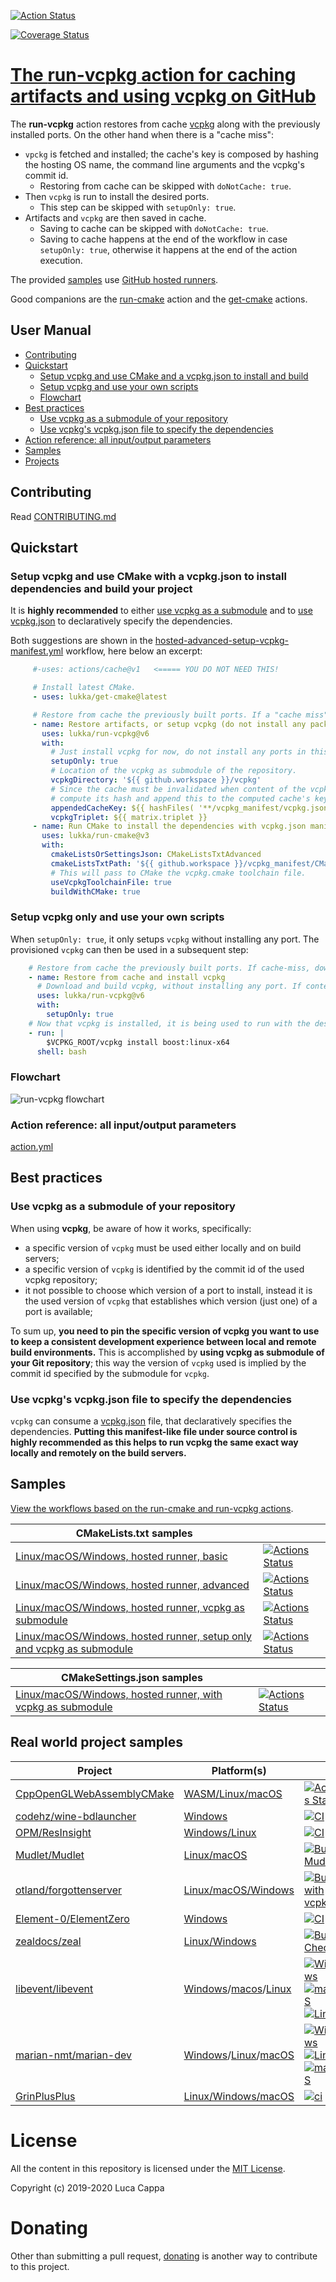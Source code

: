 [![Action Status](https://github.com/lukka/run-vcpkg/workflows/build-test/badge.svg)](https://github.com/lukka/run-vcpkg/actions)

[![Coverage Status](https://coveralls.io/repos/github/lukka/run-vcpkg/badge.svg?branch=main)](https://coveralls.io/github/lukka/run-vcpkg?branch=main)

# [The **run-vcpkg** action for caching artifacts and using vcpkg on GitHub](https://github.com/marketplace/actions/run-vcpkg)

The **run-vcpkg** action restores from cache [vcpkg](https://github.com/microsoft/vcpkg) along with the previously installed ports. On the other hand when there is a "cache miss":
 - `vpckg` is fetched and installed; the cache's key is composed by hashing the hosting OS name, the command line arguments and the vcpkg's commit id.
    - Restoring from cache can be skipped with `doNotCache: true`.
 - Then `vcpkg` is run to install the desired ports.
    - This step can be skipped with `setupOnly: true`.
 - Artifacts and `vcpkg` are then saved in cache.
    - Saving to cache can be skipped with `doNotCache: true`.
    - Saving to cache happens at the end of the workflow in case `setupOnly: true`, otherwise it happens at the end of the action execution.

The provided [samples](#samples) use [GitHub hosted runners](https://help.github.com/en/actions/automating-your-workflow-with-github-actions/virtual-environments-for-github-hosted-runners).

Good companions are the [run-cmake](https://github.com/marketplace/actions/run-cmake) action and the
[get-cmake](https://github.com/marketplace/actions/get-cmake) actions.

 ## User Manual
 * [Contributing](#contributing)
 * [Quickstart](#quickstart)
   * [Setup vcpkg and use CMake and a vcpkg.json to install and build](#manifest)
   * [Setup vcpkg and use your own scripts](#setuponly)
   * [Flowchart](#flowchart)
 * [Best practices](#best-practices)
    * [Use vcpkg as a submodule of your repository](#use-vcpkg-as-a-submodule-of-your-repository)
    * [Use vcpkg's vcpkg.json file to specify the dependencies](#vcpkgjson)
 * [Action reference: all input/output parameters](#reference)
 * [Samples](#samples)
 * [Projects](#projects)

## Contributing

Read [CONTRIBUTING.md](CONTRIBUTING.md)

## <a id='quickstart'>Quickstart</a>

### <a id='manifest'>Setup vcpkg and use CMake with a vcpkg.json to install dependencies and build your project</a>

It is __highly recommended__ to either [use vcpkg as a submodule](#vcpkgsubmodule) and to [use vcpkg.json](#vcpkgjson) to declaratively specify the dependencies.

Both suggestions are shown in the [hosted-advanced-setup-vcpkg-manifest.yml](https://github.com/lukka/CppBuildTasks-Validation/blob/master/.github/workflows/hosted-advanced-setup-vcpkg-manifest.yml) workflow, here below an excerpt:

```yaml
     #-uses: actions/cache@v1   <===== YOU DO NOT NEED THIS!

     # Install latest CMake.
     - uses: lukka/get-cmake@latest

     # Restore from cache the previously built ports. If a "cache miss" occurs, then vcpkg is bootstrapped.
     - name: Restore artifacts, or setup vcpkg (do not install any package)
       uses: lukka/run-vcpkg@v6
       with:
         # Just install vcpkg for now, do not install any ports in this step yet.
         setupOnly: true
         # Location of the vcpkg as submodule of the repository.
         vcpkgDirectory: '${{ github.workspace }}/vcpkg'
         # Since the cache must be invalidated when content of the vcpkg.json file changes, let's
         # compute its hash and append this to the computed cache's key.
         appendedCacheKey: ${{ hashFiles( '**/vcpkg_manifest/vcpkg.json' ) }}
         vcpkgTriplet: ${{ matrix.triplet }}
     - name: Run CMake to install the dependencies with vcpkg.json manifest and build the project
       uses: lukka/run-cmake@v3
       with:
         cmakeListsOrSettingsJson: CMakeListsTxtAdvanced
         cmakeListsTxtPath: '${{ github.workspace }}/vcpkg_manifest/CMakeLists.txt'
         # This will pass to CMake the vcpkg.cmake toolchain file.
         useVcpkgToolchainFile: true
         buildWithCMake: true
```

### <a id='setuponly'>Setup vcpkg only and use your own scripts</a>

When `setupOnly: true`, it only setups `vcpkg` without installing any port. The provisioned `vcpkg` can then be used in a subsequent step:

```yaml
    # Restore from cache the previously built ports. If cache-miss, download and build vcpkg (aka "bootstrap vcpkg").
    - name: Restore from cache and install vcpkg
      # Download and build vcpkg, without installing any port. If content is cached already, it is a no-op.
      uses: lukka/run-vcpkg@v6
      with:
        setupOnly: true
    # Now that vcpkg is installed, it is being used to run with the desired arguments.
    - run: |
        $VCPKG_ROOT/vcpkg install boost:linux-x64
      shell: bash
```

### <a id='flowchart'>Flowchart</a>

![run-vcpkg flowchart](https://raw.githubusercontent.com/lukka/run-cmake-vcpkg-action-libs/main/packages/run-vcpkg-lib/docs/task-vcpkg.png
)

### <a id='reference'>Action reference: all input/output parameters</a>

[action.yml](https://github.com/lukka/run-vcpkg/blob/main/action.yml)

## Best practices

### <a id='vcpkgsubmodule'>Use **vcpkg** as a submodule of your repository</a>

When using **vcpkg**, be aware of how it works, specifically:
 - a specific version of `vcpkg` must be used either locally and on build servers;
 - a specific version of `vcpkg` is identified by the commit id of the used vcpkg repository;
 - it not possible to choose which version of a port to install, instead it is the used version of `vcpkg` that establishes which version (just one) of a port is available;

 To sum up, **you need to pin the specific version of vcpkg you want to use to keep a consistent development experience between local and remote build environments.** This is accomplished by **using vcpkg as submodule of your Git repository**; this way the version of `vcpkg` used is implied by the commit id specified by the submodule for `vcpkg`.

### <a id='vcpkgjson'>Use vcpkg's vcpkg.json file to specify the dependencies</a>

`vcpkg` can consume a [vcpkg.json](https://github.com/microsoft/vcpkg/blob/master/docs/specifications/manifests.md) file, that declaratively specifies the dependencies.
**Putting this manifest-like file under source control is highly recommended as this helps to run vcpkg the same exact way locally and remotely on the build servers.**

## <a id="samples">Samples</a>

[View the workflows based on the run-cmake and run-vcpkg actions](https://github.com/lukka/CppBuildTasks-Validation/actions).

|CMakeLists.txt samples | |
|----------|-------|
[Linux/macOS/Windows, hosted runner, basic](https://github.com/lukka/CppBuildTasks-Validation/blob/master/.github/workflows/hosted-basic.yml)| [![Actions Status](https://github.com/lukka/CppBuildTasks-Validation/workflows/hosted-basic/badge.svg)](https://github.com/lukka/CppBuildTasks-Validation/actions)
[Linux/macOS/Windows, hosted runner, advanced](https://github.com/lukka/CppBuildTasks-Validation/blob/master/.github/workflows/hosted-advanced.yml)| [![Actions Status](https://github.com/lukka/CppBuildTasks-Validation/workflows/hosted-advanced/badge.svg)](https://github.com/lukka/CppBuildTasks-Validation/actions)
[Linux/macOS/Windows, hosted runner, vcpkg as submodule](https://github.com/lukka/CppBuildTasks-Validation/blob/master/.github/workflows/hosted-basic-cache-submod_vcpkg.yml)| [![Actions Status](https://github.com/lukka/CppBuildTasks-Validation/workflows/hosted-basic-cache-submod_vcpkg/badge.svg)](https://github.com/lukka/CppBuildTasks-Validation/actions)
[Linux/macOS/Windows, hosted runner, setup only and vcpkg as submodule](https://github.com/lukka/CppBuildTasks-Validation/blob/master/.github/workflows/hosted-advanced-setup-vcpkg.yml)| [![Actions Status](https://github.com/lukka/CppBuildTasks-Validation/workflows/hosted-advanced-setup-vcpkg/badge.svg)](https://github.com/lukka/CppBuildTasks-Validation/actions)

|CMakeSettings.json samples | |
|----------|-------|
[Linux/macOS/Windows, hosted runner, with vcpkg as submodule](https://github.com/lukka/CppBuildTasks-Validation/blob/master/.github/workflows/hosted-cmakesettingsjson-cache-submod_vcpkg.yml)| [![Actions Status](https://github.com/lukka/CppBuildTasks-Validation/workflows/hosted-cmakesettingsjson-cache-submod_vcpkg/badge.svg)](https://github.com/lukka/CppBuildTasks-Validation/actions)

## <a id='projects'>Real world project samples</a>

|Project|Platform(s)| |
|----------|-------|-|
|[CppOpenGLWebAssemblyCMake](https://github.com/lukka/CppOpenGLWebAssemblyCMake) | [WASM/Linux/macOS](https://github.com/lukka/CppOpenGLWebAssemblyCMake/blob/master/.github/workflows/build.yml) | [![Actions Status](https://github.com/lukka/CppOpenGLWebAssemblyCMake/workflows/hosted-wasm-macos-linux/badge.svg)](https://github.com/lukka/CppOpenGLWebAssemblyCMake/actions)
|[codehz/wine-bdlauncher](https://github.com/codehz/wine-bdlauncher) | [Windows](https://github.com/codehz/wine-bdlauncher/blob/master/.github/workflows/ci.yml) | [![CI](https://github.com/codehz/wine-bdlauncher/workflows/CI/badge.svg)](https://github.com/codehz/wine-bdlauncher/actions)
|[OPM/ResInsight](https://github.com/OPM/ResInsight/) | [Windows/Linux](https://github.com/OPM/ResInsight/blob/dev/.github/workflows/main.yml) | [![CI](https://github.com/OPM/ResInsight/workflows/ResInsight%20Build/badge.svg)](https://github.com/OPM/ResInsight/actions)
[Mudlet/Mudlet](https://github.com/Mudlet/Mudlet) | [Linux/macOS](https://github.com/Mudlet/Mudlet/blob/development/.github/workflows/build-mudlet.yml) | [![Build Mudlet](https://github.com/Mudlet/Mudlet/workflows/Build%20Mudlet/badge.svg)](https://github.com/Mudlet/Mudlet/actions)
|[otland/forgottenserver](https://github.com/otland/forgottenserver) | [Linux/macOS/Windows](https://github.com/otland/forgottenserver/blob/master/.github/workflows/build-vcpkg.yml) | [![Build with vcpkg](https://github.com/otland/forgottenserver/workflows/Build%20with%20vcpkg/badge.svg)](https://github.com/otland/forgottenserver/actions)
|[Element-0/ElementZero](https://github.com/Element-0/ElementZero) | [Windows](https://github.com/Element-0/ElementZero/blob/master/.github/workflows/ci.yml) | [![CI](https://github.com/Element-0/ElementZero/workflows/CI/badge.svg)](https://github.com/Element-0/ElementZero/actions)
|[zealdocs/zeal](https://github.com/zealdocs/zeal) | [Linux/Windows](https://github.com/zealdocs/zeal/blob/master/.github/workflows/build-check.yml) | [![Build Check](https://github.com/zealdocs/zeal/workflows/Build%20Check/badge.svg)](https://github.com/zealdocs/zeal/actions)
|[libevent/libevent](https://github.com/libevent/libevent) | [Windows](https://github.com/libevent/libevent/blob/master/.github/workflows/windows.yml)/[macos](https://github.com/libevent/libevent/blob/master/.github/workflows/macos.yml)/[Linux](https://github.com/libevent/libevent/blob/master/.github/workflows/linux.yml) | [![Windows](https://github.com/libevent/libevent/workflows/windows/badge.svg)](https://github.com/libevent/libevent/actions)[![macOS](https://github.com/libevent/libevent/workflows/macos/badge.svg)](https://github.com/libevent/libevent/actions)[![Linux](https://github.com/libevent/libevent/workflows/linux/badge.svg)](https://github.com/libevent/libevent/actions)
|[marian-nmt/marian-dev](https://github.com/marian-nmt/marian-dev) | [Windows](https://github.com/marian-nmt/marian-dev/blob/master/.github/workflows/windows.yml)/[Linux](https://github.com/marian-nmt/marian-dev/blob/master/.github/workflows/ubuntu.yml)/[macOS](https://github.com/marian-nmt/marian-dev/blob/master/.github/workflows/macos.yml)|[![Windows](https://github.com/marian-nmt/marian-dev/workflows/Windows/badge.svg)](https://github.com/marian-nmt/marian-dev/actions/) [![Linux](https://github.com/marian-nmt/marian-dev/workflows/Ubuntu/badge.svg)](https://github.com/marian-nmt/marian-dev/actions/) [![macOS](https://github.com/marian-nmt/marian-dev/workflows/MacOS/badge.svg)](https://github.com/marian-nmt/marian-dev/actions/) 
|[GrinPlusPlus](https://github.com/GrinPlusPlus/GrinPlusPlus) | [Linux/Windows/macOS](https://github.com/GrinPlusPlus/GrinPlusPlus/blob/master/.github/workflows/ci.yml) | [![ci](https://github.com/GrinPlusPlus/GrinPlusPlus/workflows/ci/badge.svg)](https://github.com/GrinPlusPlus/GrinPlusPlus/actions/)

# License
 All the content in this repository is licensed under the [MIT License](LICENSE.txt).

Copyright (c) 2019-2020 Luca Cappa

# Donating

Other than submitting a pull request, [donating](https://www.paypal.com/cgi-bin/webscr?cmd=_s-xclick&hosted_button_id=EGNDRPRXM62G2&source=url) is another way to contribute to this project.

